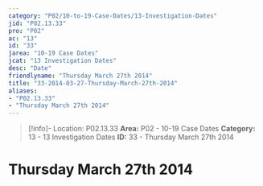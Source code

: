 ```yaml
---
category: "P02/10-to-19-Case-Dates/13-Investigation-Dates"
jid: "P02.13.33"
pro: "P02"
ac: "13"
id: "33"
jarea: "10-19 Case Dates"
jcat: "13 Investigation Dates"
desc: "Date"
friendlyname: "Thursday March 27th 2014"
title: "33-2014-03-27-Thursday-March-27th-2014"
aliases: 
- "P02.13.33"
- "Thursday March 27th 2014"
---
```

>[!info]- Location: P02.13.33
>**Area:** P02 - 10-19 Case Dates
>**Category:** 13 - 13 Investigation Dates
>**ID:** 33 - Thursday March 27th 2014

# Thursday March 27th 2014
